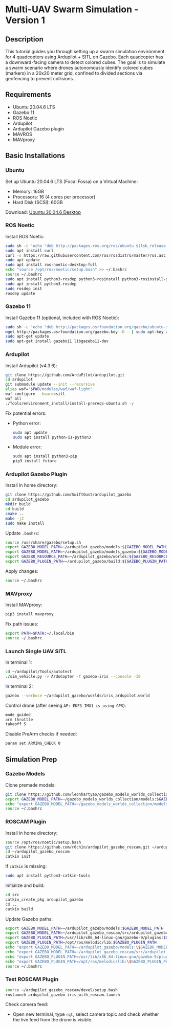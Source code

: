 # Multi-UAV Swarm Simulation - Version 1

## Description
This tutorial guides you through setting up a swarm simulation environment for 4 quadcopters using Ardupilot + SITL on Gazebo. Each quadcopter has a downward-facing camera to detect colored cubes. The goal is to simulate a swarm scenario where drones autonomously identify colored cubes (markers) in a 20x20 meter grid, confined to divided sections via geofencing to prevent collisions.

## Requirements
- Ubuntu 20.04.6 LTS
- Gazebo 11
- ROS Noetic
- Ardupilot
- Ardupilot Gazebo plugin
- MAVROS
- MAVproxy

## Basic Installations

### Ubuntu
Set up Ubuntu 20.04.6 LTS (Focal Fossa) on a Virtual Machine:
- Memory: 16GB
- Processors: 16 (4 cores per processor)
- Hard Disk (SCSI): 60GB

Download: [Ubuntu 20.04.6 Desktop](https://releases.ubuntu.com/20.04/ubuntu-20.04.6-desktop-amd64.iso)

### ROS Noetic
Install ROS Noetic:
```bash
sudo sh -c 'echo "deb http://packages.ros.org/ros/ubuntu $(lsb_release -sc) main" > /etc/apt/sources.list.d/ros-latest.list'
sudo apt install curl
curl -s https://raw.githubusercontent.com/ros/rosdistro/master/ros.asc | sudo apt-key add -
sudo apt update
sudo apt install ros-noetic-desktop-full
echo "source /opt/ros/noetic/setup.bash" >> ~/.bashrc
source ~/.bashrc
sudo apt install python3-rosdep python3-rosinstall python3-rosinstall-generator python3-wstool build-essential
sudo apt install python3-rosdep
sudo rosdep init
rosdep update
```

### Gazebo 11
Install Gazebo 11 (optional, included with ROS Noetic):
```bash
sudo sh -c 'echo "deb http://packages.osrfoundation.org/gazebo/ubuntu-stable `lsb_release -cs` main" > /etc/apt/sources.list.d/gazebo-stable.list'
wget http://packages.osrfoundation.org/gazebo.key -O - | sudo apt-key add -
sudo apt-get update
sudo apt-get install gazebo11 libgazebo11-dev
```

### Ardupilot
Install Ardupilot (v4.3.6):
```bash
git clone https://github.com/ArduPilot/ardupilot.git
cd ardupilot
git submodule update --init --recursive
alias waf="$PWD/modules/waf/waf-light"
waf configure --board=sitl
waf all
./Tools/environment_install/install-prereqs-ubuntu.sh -y
```

Fix potential errors:
- Python error:
  ```bash
  sudo apt update
  sudo apt install python-is-python3
  ```
- Module error:
  ```bash
  sudo apt install python3-pip
  pip3 install future
  ```

### Ardupilot Gazebo Plugin
Install in home directory:
```bash
git clone https://github.com/SwiftGust/ardupilot_gazebo
cd ardupilot_gazebo
mkdir build
cd build
cmake ..
make -j2
sudo make install
```

Update `.bashrc`:
```bash
source /usr/share/gazebo/setup.sh
export GAZEBO_MODEL_PATH=~/ardupilot_gazebo/models:${GAZEBO_MODEL_PATH}
export GAZEBO_MODEL_PATH=~/ardupilot_gazebo/models_gazebo:${GAZEBO_MODEL_PATH}
export GAZEBO_RESOURCE_PATH=~/ardupilot_gazebo/worlds:${GAZEBO_RESOURCE_PATH}
export GAZEBO_PLUGIN_PATH=~/ardupilot_gazebo/build:${GAZEBO_PLUGIN_PATH}
```

Apply changes:
```bash
source ~/.bashrc
```

### MAVproxy
Install MAVproxy:
```bash
pip3 install mavproxy
```

Fix path issues:
```bash
export PATH=$PATH:~/.local/bin
source ~/.bashrc
```

### Launch Single UAV SITL
In terminal 1:
```bash
cd ~/ardupilot/Tools/autotest
./sim_vehicle.py -v ArduCopter -f gazebo-iris --console -I0
```

In terminal 2:
```bash
gazebo --verbose ~/ardupilot_gazebo/worlds/iris_ardupilot.world
```

Control drone (after seeing `AP: EKF3 IMU1 is using GPS`):
```bash
mode guided
arm throttle
takeoff 5
```

Disable PreArm checks if needed:
```bash
param set ARMING_CHECK 0
```

## Simulation Prep

### Gazebo Models
Clone premade models:
```bash
git clone https://github.com/leonhartyao/gazebo_models_worlds_collection.git
export GAZEBO_MODEL_PATH=~/gazebo_models_worlds_collection/models:$GAZEBO_MODEL_PATH
echo "export GAZEBO_MODEL_PATH=~/gazebo_models_worlds_collection/models:\$GAZEBO_MODEL_PATH" >> ~/.bashrc
source ~/.bashrc
```

### ROSCAM Plugin
Install in home directory:
```bash
source /opt/ros/noetic/setup.bash
git clone https://github.com/r0ch1n/ardupilot_gazebo_roscam.git ~/ardupilot_gazebo_roscam
cd ~/ardupilot_gazebo_roscam
catkin init
```

If `catkin` is missing:
```bash
sudo apt install python3-catkin-tools
```

Initialize and build:
```bash
cd src
catkin_create_pkg ardupilot_gazebo
cd ..
catkin build
```

Update Gazebo paths:
```bash
export GAZEBO_MODEL_PATH=~/ardupilot_gazebo/models:$GAZEBO_MODEL_PATH
export GAZEBO_MODEL_PATH=~/ardupilot_gazebo_roscam/src/ardupilot_gazebo/models:$GAZEBO_MODEL_PATH
export GAZEBO_PLUGIN_PATH=/usr/lib/x86_64-linux-gnu/gazebo-9/plugins:$GAZEBO_PLUGIN_PATH
export GAZEBO_PLUGIN_PATH=/opt/ros/melodic/lib:$GAZEBO_PLUGIN_PATH
echo "export GAZEBO_MODEL_PATH=~/ardupilot_gazebo/models:\$GAZEBO_MODEL_PATH" >> ~/.bashrc
echo "export GAZEBO_MODEL_PATH=~/ardupilot_gazebo_roscam/src/ardupilot_gazebo/models:\$GAZEBO_MODEL_PATH" >> ~/.bashrc
echo "export GAZEBO_PLUGIN_PATH=/usr/lib/x86_64-linux-gnu/gazebo-9/plugins:\$GAZEBO_PLUGIN_PATH" >> ~/.bashrc
echo "export GAZEBO_PLUGIN_PATH=/opt/ros/melodic/lib:\$GAZEBO_PLUGIN_PATH" >> ~/.bashrc
source ~/.bashrc
```

### Test ROSCAM Plugin
```bash
source ~/ardupilot_gazebo_roscam/devel/setup.bash
roslaunch ardupilot_gazebo iris_with_roscam.launch
```

Check camera feed:
- Open new terminal, type `rqt`, select camera topic and check whether the live feed from the drone is visible.
